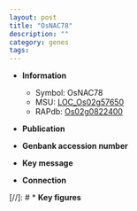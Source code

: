 ```yaml
---
layout: post
title: "OsNAC78"
description: ""
category: genes
tags: 
---
```


* **Information**  
    + Symbol: OsNAC78  
    + MSU: [LOC_Os02g57650](http://rice.uga.edu/cgi-bin/ORF_infopage.cgi?orf=LOC_Os02g57650)  
    + RAPdb: [Os02g0822400](http://rapdb.dna.affrc.go.jp/viewer/gbrowse_details/irgsp1?name=Os02g0822400)  

* **Publication**  

* **Genbank accession number**  

* **Key message**  

* **Connection**  

[//]: # * **Key figures**  


